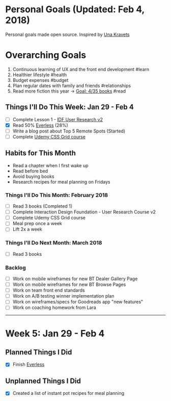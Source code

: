 Personal Goals (Updated: Feb 4, 2018)
==============

Personal goals made open source. Inspired by [Una Kravets](https://una.im/personal-goals-guide/)

# Overarching Goals
1. Continuous learning of UX and the front end development #learn
2. Healthier lifestyle #health
3. Budget expenses #budget
4. Plan regular dates with family and friends #relationships
5. Read more fiction this year -> [Goal: 4/35 books](https://www.goodreads.com/user_challenges/10348403) #read

## Things I'll Do This Week: Jan 29 - Feb 4
- [ ] Complete Lesson 1 - [IDF User Research v2](https://github.com/candicodeit/personal-goals/projects/3) 
- [x] Read 50% [Everless](https://www.goodreads.com/book/show/32320661-everless) (28%)
- [ ] Write a blog post about Top 5 Remote Spots (Started)
- [ ] Complete [Udemy CSS Grid course](https://github.com/candicodeit/udemy/projects/1)

## Habits for This Month
- Read a chapter when I first wake up 
- Read before bed
- Avoid buying books
- Research recipes for meal planning on Fridays

### Things I'll Do This Month: February 2018
- [ ] Read 3 books (Completed 1)
- [ ] Complete Interaction Design Foundation - User Research Course v2
- [ ] Complete Udemy CSS Grid course
- [ ] Meal prep once a week
- [ ] Lift 2x a week

### Things I'll Do Next Month: March 2018
- [ ] Read 3 books

### Backlog
- [ ] Work on mobile wireframes for new BT Dealer Gallery Page
- [ ] Work on mobile wireframes for new BT Browse Pages
- [ ] Work on team front end standards
- [ ] Work on A/B testing winner implementation plan
- [ ] Work on wireframes/specs for Goodreads app "new features"
- [ ] Work on coaching homework from Lara

--- 

# Week 5: Jan 29 - Feb 4

## Planned Things I Did 
- [x] Finish [Everless](https://www.goodreads.com/book/show/32320661-everless)

## Unplanned Things I Did 
- [x] Created a list of instant pot recipes for meal planning

